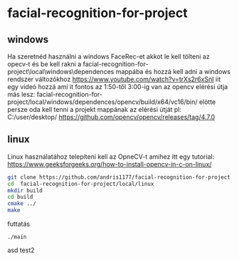 # facial-recognition-for-project
## windows
Ha szeretnéd használni a windows FaceRec-et akkot le kell tölteni az opecv-t és be kell rakni a facial-recognition-for-project\local\windows\dependences mappába
és hozzá kell adni a windows rendszer változókhoz
https://www.youtube.com/watch?v=trXs2r6xSnI iit egy videó hozzá
ami it fontos az 1:50-től 3:00-ig van 
az opencv elérési útja más lesz: 
facial-recognition-for-project/local/windows/dependences/opencv/build/x64/vc16/bin/
elötte persze oda kell tenni a projekt mappának az elérési útját pl:
C:/user/desktop/
https://github.com/opencv/opencv/releases/tag/4.7.0

## linux
Linux használatához telepíteni kell az OpneCV-t amihez itt egy tutorial:
https://www.geeksforgeeks.org/how-to-install-opencv-in-c-on-linux/


``` bash
git clone https://github.com/andris1177/facial-recognition-for-project.git
cd  facial-recognition-for-project/local/linux
mkdir build
cd build
cmake ../
make
```

futtatás
``` bas
./main
```
asd
test2